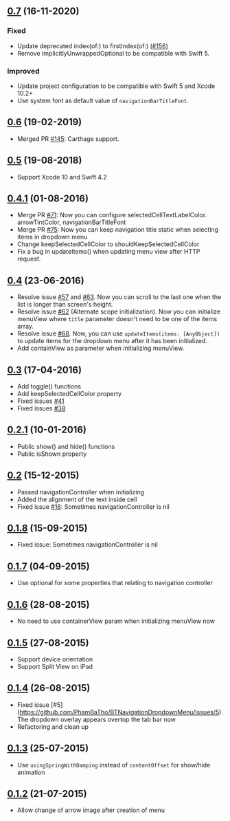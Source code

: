## [0.7](https://github.com/PhamBaTho/BTNavigationDropdownMenu/releases/tag/0.7) (16-11-2020)
### Fixed
- Update deprecated index(of:) to firstIndex(of:) [(#156)](https://github.com/PhamBaTho/BTNavigationDropdownMenu/pull/156)
- Remove ImplicitlyUnwrappedOptional to be compatible with Swift 5.

### Improved
- Update project configuration to be compatible with Swift 5 and Xcode 10.2+
- Use system font as default value of `navigationBarTitleFont`.

## [0.6](https://github.com/PhamBaTho/BTNavigationDropdownMenu/releases/tag/0.6) (19-02-2019)
- Merged PR [#145](https://github.com/PhamBaTho/BTNavigationDropdownMenu/pull/145): Carthage support.

## [0.5](https://github.com/PhamBaTho/BTNavigationDropdownMenu/releases/tag/0.5) (19-08-2018)
- Support Xcode 10 and Swift 4.2

## [0.4.1](https://github.com/PhamBaTho/BTNavigationDropdownMenu/releases/tag/0.4.1) (01-08-2016)
- Merge PR [#71](https://github.com/PhamBaTho/BTNavigationDropdownMenu/pull/71): Now you can configure selectedCellTextLabelColor. arrowTintColor, navigationBarTitleFont
- Merge PR [#75](https://github.com/PhamBaTho/BTNavigationDropdownMenu/pull/75): Now you can keep navigation title static when selecting items in dropdown menu
- Change keepSelectedCellColor to shouldKeepSelectedCellColor
- Fix a bug in updateItems() when updating menu view after HTTP request.

## [0.4](https://github.com/PhamBaTho/BTNavigationDropdownMenu/releases/tag/0.4) (23-06-2016)
- Resolve issue [#57](https://github.com/PhamBaTho/BTNavigationDropdownMenu/issues/57) and [#63](https://github.com/PhamBaTho/BTNavigationDropdownMenu/issues/63). Now you can scroll to the last one when the list is longer than screen's height.
- Resolve issue [#62](https://github.com/PhamBaTho/BTNavigationDropdownMenu/issues/62) (Alternate scope initialization). Now you can initialize menuView where `title` parameter doesn't need to be one of the items array.
- Resolve issue [#68](https://github.com/PhamBaTho/BTNavigationDropdownMenu/issues/68). Now, you can use `updateItems(items: [AnyObject])` to update items for the dropdown menu after it has been initialized.
- Add containView as parameter when initializing menuView.

## [0.3](https://github.com/PhamBaTho/BTNavigationDropdownMenu/releases/tag/0.3) (17-04-2016)
- Add toggle() functions
- Add keepSelectedCellColor property
- Fixed issues [#41](https://github.com/PhamBaTho/BTNavigationDropdownMenu/issues/41)
- Fixed issues [#38](https://github.com/PhamBaTho/BTNavigationDropdownMenu/issues/38)

## [0.2.1](https://github.com/PhamBaTho/BTNavigationDropdownMenu/releases/tag/0.2.1) (10-01-2016)
- Public show() and hide() functions
- Public isShown property

## [0.2](https://github.com/PhamBaTho/BTNavigationDropdownMenu/releases/tag/0.2) (15-12-2015)
- Passed navigationController when initializing
- Added the alignment of the text inside cell
- Fixed issue [#16](https://github.com/PhamBaTho/BTNavigationDropdownMenu/issues/16): Sometimes navigationController is nil

## [0.1.8](https://github.com/PhamBaTho/BTNavigationDropdownMenu/releases/tag/0.1.8) (15-09-2015)
- Fixed issue: Sometimes navigationController is nil

## [0.1.7](https://github.com/PhamBaTho/BTNavigationDropdownMenu/releases/tag/0.1.7) (04-09-2015)
- Use optional for some properties that relating to navigation controller

## [0.1.6](https://github.com/PhamBaTho/BTNavigationDropdownMenu/releases/tag/0.1.6) (28-08-2015)
- No need to use containerView param when initializing menuView now

## [0.1.5](https://github.com/PhamBaTho/BTNavigationDropdownMenu/releases/tag/0.1.5) (27-08-2015)
- Support device orientation
- Support Split View on iPad

## [0.1.4](https://github.com/PhamBaTho/BTNavigationDropdownMenu/releases/tag/0.1.4) (26-08-2015)
- Fixed issue [#5] (https://github.com/PhamBaTho/BTNavigationDropdownMenu/issues/5). The dropdown overlay appears overtop the tab bar now
- Refactoring and clean up

## [0.1.3](https://github.com/PhamBaTho/BTNavigationDropdownMenu/releases/tag/0.1.3) (25-07-2015)
- Use `usingSpringWithDamping` instead of `contentOffset` for show/hide animation

## [0.1.2](https://github.com/PhamBaTho/BTNavigationDropdownMenu/releases/tag/0.1.2) (21-07-2015)
- Allow change of arrow image after creation of menu

